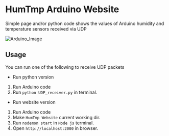 # HumTmp Arduino Website
Simple page and/or python code shows the values of Arduino humidity and temperature sensors received via UDP 

![Arduino_Image](Arduino_Image.jpg)

## Usage 
You can run one of the following to receive UDP packets
- Run python version
1. Run Arduino code
2. Run `python UDP_receiver.py` in terminal.

- Run website version
1. Run Arduino code
2. Make `HumTmp Website` current working dir. 
3. Run `nodemon start` in `Node js` terminal.
4. Open `http://localhost:2000` in browser.  
